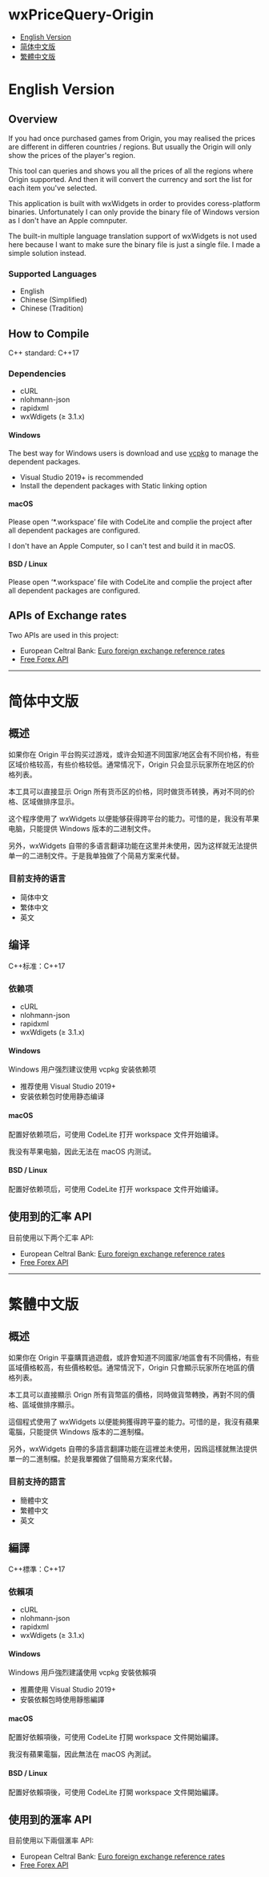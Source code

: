 # wxPriceQuery-Origin

* [English Version](#English-Version)
* [简体中文版](#简体中文版)
* [繁體中文版](#繁體中文版)

English Version
====

## Overview

If you had once purchased games from Origin, you may realised the prices are different in differen countries / regions. But usually the Origin will only show the prices of the player's region.

This tool can queries and shows you all the prices of all the regions where Origin supported. And then it will convert the currency and sort the list for each item you've selected.

This application is built with wxWidgets in order to provides coress-platform binaries. Unfortunately I can only provide the binary file of Windows version as I don't have an Apple comnputer.

The built-in multiple language translation support of wxWidgets is not used here because I want to make sure the binary file is just a single file. I made a simple solution instead.

### Supported Languages

* English
* Chinese (Simplified)
* Chinese (Tradition)

## How to Compile

C++ standard: C++17

### Dependencies

* cURL
* nlohmann-json
* rapidxml
* wxWdigets (≥ 3.1.x)

#### Windows

The best way for Windows users is download and use [vcpkg](https://github.com/microsoft/vcpkg) to manage the dependent packages.

* Visual Studio 2019+ is recommended
* Install the dependent packages with Static linking option

#### macOS

Please open ‘*.workspace’ file with CodeLite and complie the project after all dependent packages are configured.

I don't have an Apple Computer, so I can't test and build it in macOS.

#### BSD / Linux

Please open ‘*.workspace’ file with CodeLite and complie the project after all dependent packages are configured.

## APIs of Exchange rates
Two APIs are used in this project:
* European Celtral Bank: [Euro foreign exchange reference rates](https://www.ecb.europa.eu/stats/policy_and_exchange_rates/euro_reference_exchange_rates/html/index.en.html)
* [Free Forex API](https://www.freeforexapi.com/)

---

简体中文版
====

## 概述

如果你在 Origin 平台购买过游戏，或许会知道不同国家/地区会有不同价格，有些区域价格较高，有些价格较低。通常情况下，Origin 只会显示玩家所在地区的价格列表。

本工具可以直接显示 Orign 所有货币区的价格，同时做货币转换，再对不同的价格、区域做排序显示。

这个程序使用了 wxWidgets 以便能够获得跨平台的能力。可惜的是，我没有苹果电脑，只能提供 Windows 版本的二进制文件。

另外，wxWidgets 自带的多语言翻译功能在这里并未使用，因为这样就无法提供单一的二进制文件。于是我单独做了个简易方案来代替。


### 目前支持的语言

* 简体中文
* 繁体中文
* 英文

## 编译

C++标准：C++17

### 依赖项

* cURL
* nlohmann-json
* rapidxml
* wxWdigets (≥ 3.1.x)

#### Windows

Windows 用户强烈建议使用 vcpkg 安装依赖项

* 推荐使用 Visual Studio 2019+
* 安装依赖包时使用静态编译

#### macOS

配置好依赖项后，可使用 CodeLite 打开 workspace 文件开始编译。

我没有苹果电脑，因此无法在 macOS 内测试。

#### BSD / Linux

配置好依赖项后，可使用 CodeLite 打开 workspace 文件开始编译。

## 使用到的汇率 API
目前使用以下两个汇率 API:
* European Celtral Bank: [Euro foreign exchange reference rates](https://www.ecb.europa.eu/stats/policy_and_exchange_rates/euro_reference_exchange_rates/html/index.en.html)
* [Free Forex API](https://www.freeforexapi.com/)

---

繁體中文版
====

## 概述

如果你在 Origin 平臺購買過遊戲，或許會知道不同國家/地區會有不同價格，有些區域價格較高，有些價格較低。通常情況下，Origin 只會顯示玩家所在地區的價格列表。

本工具可以直接顯示 Orign 所有貨幣區的價格，同時做貨幣轉換，再對不同的價格、區域做排序顯示。

這個程式使用了 wxWidgets 以便能夠獲得跨平臺的能力。可惜的是，我沒有蘋果電腦，只能提供 Windows 版本的二進制檔。

另外，wxWidgets 自帶的多語言翻譯功能在這裡並未使用，因爲這樣就無法提供單一的二進制檔。於是我單獨做了個簡易方案來代替。


### 目前支持的語言

* 簡體中文
* 繁體中文
* 英文

## 編譯

C++標準：C++17

### 依賴項

* cURL
* nlohmann-json
* rapidxml
* wxWdigets (≥ 3.1.x)

#### Windows

Windows 用戶強烈建議使用 vcpkg 安裝依賴項

* 推薦使用 Visual Studio 2019+
* 安裝依賴包時使用靜態編譯

#### macOS

配置好依賴項後，可使用 CodeLite 打開 workspace 文件開始編譯。

我沒有蘋果電腦，因此無法在 macOS 內測試。

#### BSD / Linux

配置好依賴項後，可使用 CodeLite 打開 workspace 文件開始編譯。

## 使用到的滙率 API
目前使用以下兩個滙率 API:
* European Celtral Bank: [Euro foreign exchange reference rates](https://www.ecb.europa.eu/stats/policy_and_exchange_rates/euro_reference_exchange_rates/html/index.en.html)
* [Free Forex API](https://www.freeforexapi.com/)
